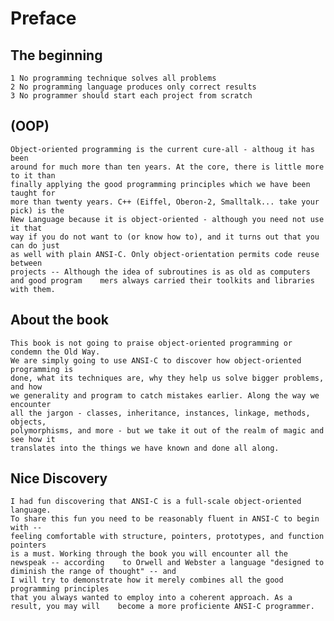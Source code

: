 # Preface

## The beginning
    1 No programming technique solves all problems 
    2 No programming language produces only correct results 
    3 No programmer should start each project from scratch 
## (OOP)    
    Object-oriented programming is the current cure-all - althoug it has been
    around for much more than ten years. At the core, there is little more to it than
    finally applying the good programming principles which we have been taught for 
    more than twenty years. C++ (Eiffel, Oberon-2, Smalltalk... take your pick) is the
    New Language because it is object-oriented - although you need not use it that 
    way if you do not want to (or know how to), and it turns out that you can do just
    as well with plain ANSI-C. Only object-orientation permits code reuse between
    projects -- Although the idea of subroutines is as old as computers and good program    mers always carried their toolkits and libraries with them.

## About the book
    This book is not going to praise object-oriented programming or condemn the Old Way.
    We are simply going to use ANSI-C to discover how object-oriented programming is 
    done, what its techniques are, why they help us solve bigger problems, and how 
    we generality and program to catch mistakes earlier. Along the way we encounter
    all the jargon - classes, inheritance, instances, linkage, methods, objects, 
    polymorphisms, and more - but we take it out of the realm of magic and see how it
    translates into the things we have known and done all along.

## Nice Discovery
    I had fun discovering that ANSI-C is a full-scale object-oriented language.
    To share this fun you need to be reasonably fluent in ANSI-C to begin with -- 
    feeling comfortable with structure, pointers, prototypes, and function pointers 
    is a must. Working through the book you will encounter all the newspeak -- according    to Orwell and Webster a language "designed to diminish the range of thought" -- and
    I will try to demonstrate how it merely combines all the good programming principles
    that you always wanted to employ into a coherent approach. As a result, you may will    become a more proficiente ANSI-C programmer. 
